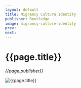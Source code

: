 ```yaml
---
layout: default
title: Migrancy Culture Identity
publisher: Routledge
image: migrancy-culture-identity
prev: 
next:
---
```


# {{page.title}}<br />
*{{page.publisher}}*

![{{page.title}}]({{page.image}}.webp "{{page.title}}")